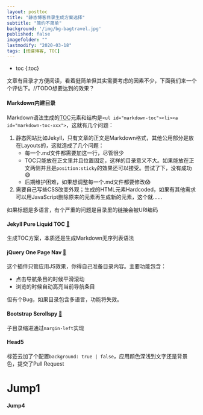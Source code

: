 ```yaml
---
layout: posttoc
title: "静态博客目录生成方案选择"
subtitle: "简约不简单"
background: '/img/bg-bagtravel.jpg'
published: false
imagefolder: ""
lastmodify: "2020-03-18"
tags: [搭建博客, TOC]
---
```


* toc
{:toc}

文章有目录才方便阅读，看着挺简单但其实需要考虑的因素不少，下面我们来一个个评估下。//TODO想要达到的效果？

#### Markdown内建目录

Markdown语法生成的<abbr title="Table of Contents">TOC</abbr>元素和结构是`<ul id="markdown-toc"><li><a id="markdown-toc-xxx">`，这就有几个问题：

1. 静态网站比如Jekyll，只有文章的正文是Markdown格式，其他公用部分是放在Layouts的，这就造成了几个问题：
   - 每一个.md文件都需要加这一行，尽管很少
   - TOC只能放在正文里并且位置固定，这样的目录意义不大。如果能放在正文两侧并且是`position:sticky`的效果还可以接受。尝试了下，没有成功:sweat_smile:
   - 后期维护困难，如果想调整每一个.md文件都要修改:scream:
2. 需要自己写些CSS改变外观；生成的HTML元素Hardcoded，如果有其他需求可以用JavaScript删除原来的元素再生成新的元素，这个就……

如果标题是多语言，有个严重的问题是目录里的链接会被URI编码

#### Jekyll Pure Liquid TOC [:link:](https://github.com/allejo/jekyll-toc)

生成TOC方案，本质还是生成Markdown无序列表语法

#### jQuery One Page Nav [:link:](https://github.com/davist11/jQuery-One-Page-Nav)

这个插件只管应用JS效果，你得自己准备目录内容。主要功能包含：

- 点击导航条目的时候平滑滚动
- 浏览的时候自动高亮当前导航条目

但有个Bug，如果目录包含多语言，功能将失效。

#### Bootstrap Scrollspy [:link:](https://getbootstrap.com/docs/4.3/components/scrollspy/)

子目录缩进通过`margin-left`实现

#### Head5

标签云加了个配置`background: true | false`，应用颜色深浅到文字还是背景色，提交了Pull Request

# Jump1
#### Jump4